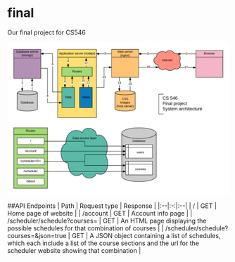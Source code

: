 # final
Our final project for CS546

![System architecture](https://raw.githubusercontent.com/CS546/final/master/architecture.png)

##API Endpoints
| Path | Request type | Response |
|:--|:-:|:--|
| / | GET | Home page of website |
| /account | GET | Account info page |
| /scheduler/schedule?courses=<csv course names> | GET | An HTML page displaying the possible schedules for that combination of courses |
| /scheduler/schedule?courses=<csv course names>&json=true | GET | A JSON object containing a list of schedules, which each include a list of the course sections and the url for the scheduler website showing that combination |
